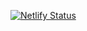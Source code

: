 [![Netlify Status](https://api.netlify.com/api/v1/badges/1becc179-6655-417b-b93b-b3f43faf1aa9/deploy-status)](https://app.netlify.com/sites/zoomweb/deploys)
